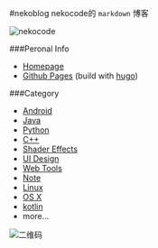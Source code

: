 #nekoblog
nekocode的 `markdown` 博客

![nekocode](http://git.oschina.net/uploads/images/2015/0511/224233_643a775d_8742.png "nekocode")

###Peronal Info
- [Homepage](http://dwz.cn/mark-yueng)
- [Github Pages](http://nekocode.github.io/) (build with [hugo](http://git.oschina.net/nekocode/nekoblog/tree/master/hugo_blog))

###Category
- [Android](http://git.oschina.net/nekocode/nekoblog/tree/master/category/android)
- [Java](http://git.oschina.net/nekocode/nekoblog/tree/master/category/java)
- [Python](http://git.oschina.net/nekocode/nekoblog/tree/master/category/python)
- [C++](http://git.oschina.net/nekocode/nekoblog/tree/master/category/c++)
- [Shader Effects](http://git.oschina.net/nekocode/nekoblog/tree/master/category/shader)
- [UI Design](http://git.oschina.net/nekocode/nekoblog/tree/master/category/ui)
- [Web Tools](http://git.oschina.net/nekocode/nekoblog/tree/master/category/tool)
- [Note](http://git.oschina.net/nekocode/nekoblog/tree/master/category/note)
- [Linux](http://git.oschina.net/nekocode/nekoblog/tree/master/category/linux)
- [OS X](http://git.oschina.net/nekocode/nekoblog/tree/master/category/os_x)
- [kotlin](http://git.oschina.net/nekocode/nekoblog/tree/master/category/kotlin)
- more...

![二维码](http://git.oschina.net/uploads/images/2015/0512/222407_1417b5cd_8742.png "二维码")